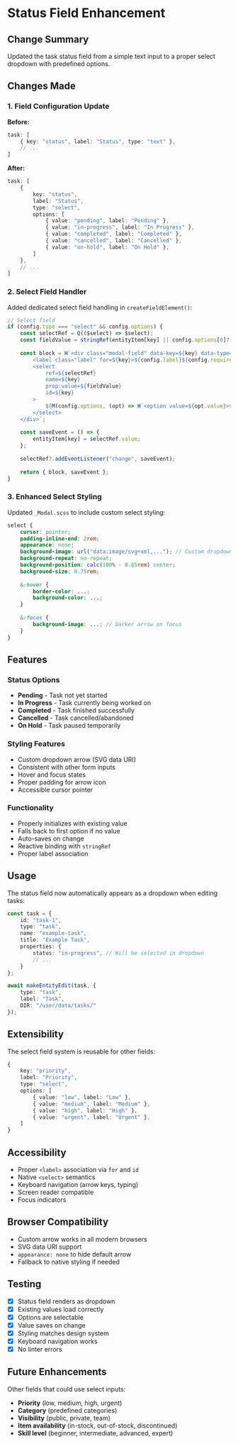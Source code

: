# Status Field Enhancement

## Change Summary

Updated the task status field from a simple text input to a proper select dropdown with predefined options.

## Changes Made

### 1. Field Configuration Update

**Before:**
```typescript
task: [
    { key: "status", label: "Status", type: "text" },
    // ...
]
```

**After:**
```typescript
task: [
    { 
        key: "status", 
        label: "Status", 
        type: "select",
        options: [
            { value: "pending", label: "Pending" },
            { value: "in-progress", label: "In Progress" },
            { value: "completed", label: "Completed" },
            { value: "cancelled", label: "Cancelled" },
            { value: "on-hold", label: "On Hold" },
        ]
    },
    // ...
]
```

### 2. Select Field Handler

Added dedicated select field handling in `createFieldElement()`:

```typescript
// Select field
if (config.type === "select" && config.options) {
    const selectRef = Q(($select) => $select);
    const fieldValue = stringRef(entityItem[key] || config.options[0]?.value || "");
    
    const block = H`<div class="modal-field" data-key=${key} data-type="select">
        <label class="label" for=${key}>${config.label}${config.required ? " *" : ""}</label>
        <select 
            ref=${selectRef}
            name=${key}
            prop:value=${fieldValue}
            id=${key}
        >
            ${M(config.options, (opt) => H`<option value=${opt.value}>${opt.label}</option>`)}
        </select>
    </div>`;
    
    const saveEvent = () => {
        entityItem[key] = selectRef.value;
    };
    
    selectRef?.addEventListener("change", saveEvent);
    
    return { block, saveEvent };
}
```

### 3. Enhanced Select Styling

Updated `_Modal.scss` to include custom select styling:

```scss
select {
    cursor: pointer;
    padding-inline-end: 2rem;
    appearance: none;
    background-image: url("data:image/svg+xml,..."); // Custom dropdown arrow
    background-repeat: no-repeat;
    background-position: calc(100% - 0.65rem) center;
    background-size: 0.75rem;
    
    &:hover {
        border-color: ...;
        background-color: ...;
    }
    
    &:focus {
        background-image: ...; // Darker arrow on focus
    }
}
```

## Features

### Status Options

- **Pending** - Task not yet started
- **In Progress** - Task currently being worked on
- **Completed** - Task finished successfully
- **Cancelled** - Task cancelled/abandoned
- **On Hold** - Task paused temporarily

### Styling Features

- Custom dropdown arrow (SVG data URI)
- Consistent with other form inputs
- Hover and focus states
- Proper padding for arrow icon
- Accessible cursor pointer

### Functionality

- Properly initializes with existing value
- Falls back to first option if no value
- Auto-saves on change
- Reactive binding with `stringRef`
- Proper label association

## Usage

The status field now automatically appears as a dropdown when editing tasks:

```typescript
const task = {
    id: "task-1",
    type: "task",
    name: "example-task",
    title: "Example Task",
    properties: {
        status: "in-progress", // Will be selected in dropdown
        // ...
    }
};

await makeEntityEdit(task, {
    type: "task",
    label: "Task",
    DIR: "/user/data/tasks/"
});
```

## Extensibility

The select field system is reusable for other fields:

```typescript
{
    key: "priority",
    label: "Priority",
    type: "select",
    options: [
        { value: "low", label: "Low" },
        { value: "medium", label: "Medium" },
        { value: "high", label: "High" },
        { value: "urgent", label: "Urgent" },
    ]
}
```

## Accessibility

- Proper `<label>` association via `for` and `id`
- Native `<select>` semantics
- Keyboard navigation (arrow keys, typing)
- Screen reader compatible
- Focus indicators

## Browser Compatibility

- Custom arrow works in all modern browsers
- SVG data URI support
- `appearance: none` to hide default arrow
- Fallback to native styling if needed

## Testing

- [x] Status field renders as dropdown
- [x] Existing values load correctly
- [x] Options are selectable
- [x] Value saves on change
- [x] Styling matches design system
- [x] Keyboard navigation works
- [x] No linter errors

## Future Enhancements

Other fields that could use select inputs:

- **Priority** (low, medium, high, urgent)
- **Category** (predefined categories)
- **Visibility** (public, private, team)
- **Item availability** (in-stock, out-of-stock, discontinued)
- **Skill level** (beginner, intermediate, advanced, expert)

